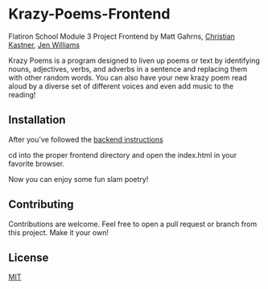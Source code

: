 # Krazy-Poems-Frontend

Flatiron School Module 3 Project Frontend by Matt Gahrns, [Christian Kastner](https://github.com/ckastner12), [Jen Williams](https://github.com/Taljjaa)

Krazy Poems is a program designed to liven up poems or text by identifying nouns, adjectives, verbs, and adverbs in a sentence and replacing them with other random words. You can also have your new krazy poem read aloud by a diverse set of different voices and even add music to the reading!

## Installation

After you've followed the [backend instructions](https://github.com/mattgahrns/noun-swapper-backend)

cd into the proper frontend directory and open the index.html in your favorite browser.

Now you can enjoy some fun slam poetry!

## Contributing

Contributions are welcome. Feel free to open a pull request or branch from this project. Make it your own!

## License

[MIT](https://choosealicense.com/licenses/mit/)
